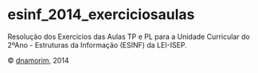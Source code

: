 # esinf_2014_exerciciosaulas

Resolução dos Exercícios das Aulas TP e PL para a Unidade Curricular do 2ºAno - Estruturas da Informação (ESINF) da LEI-ISEP.

© [dnamorim](malito:dnamorim95@gmail.com), 2014
